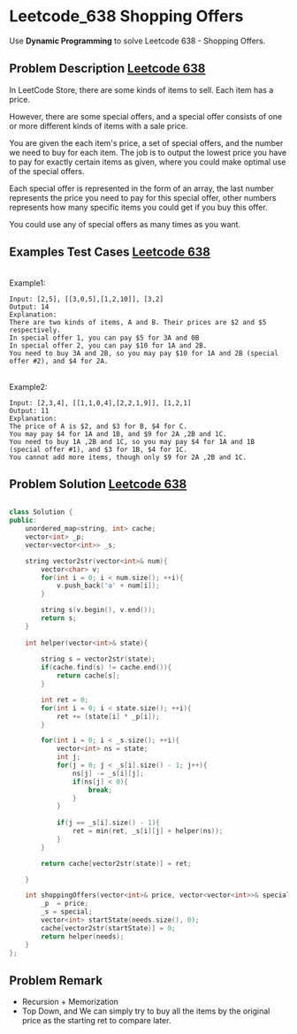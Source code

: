 # Leetcode_638 Shopping Offers


Use **Dynamic Programming** to solve Leetcode 638 - Shopping Offers. 
<!--more-->


## Problem Description [Leetcode 638](https://leetcode.com/problems/shopping-offers/)

<p>

In LeetCode Store, there are some kinds of items to sell. Each item has a price.

However, there are some special offers, and a special offer consists of one or more different kinds of items with a sale price.

You are given the each item's price, a set of special offers, and the number we need to buy for each item. The job is to output the lowest price you have to pay for exactly certain items as given, where you could make optimal use of the special offers.

Each special offer is represented in the form of an array, the last number represents the price you need to pay for this special offer, other numbers represents how many specific items you could get if you buy this offer.

You could use any of special offers as many times as you want.


</p>



## Examples Test Cases [Leetcode 638](https://leetcode.com/problems/shopping-offers/)


<br>
Example1:
<br>

```
Input: [2,5], [[3,0,5],[1,2,10]], [3,2]
Output: 14
Explanation: 
There are two kinds of items, A and B. Their prices are $2 and $5 respectively. 
In special offer 1, you can pay $5 for 3A and 0B
In special offer 2, you can pay $10 for 1A and 2B. 
You need to buy 3A and 2B, so you may pay $10 for 1A and 2B (special offer #2), and $4 for 2A.
```


<br>
Example2:
<br>


```
Input: [2,3,4], [[1,1,0,4],[2,2,1,9]], [1,2,1]
Output: 11
Explanation: 
The price of A is $2, and $3 for B, $4 for C. 
You may pay $4 for 1A and 1B, and $9 for 2A ,2B and 1C. 
You need to buy 1A ,2B and 1C, so you may pay $4 for 1A and 1B (special offer #1), and $3 for 1B, $4 for 1C. 
You cannot add more items, though only $9 for 2A ,2B and 1C.
```


## Problem Solution [Leetcode 638](https://leetcode.com/problems/shopping-offers/)

```cpp

class Solution {
public:
    unordered_map<string, int> cache;
    vector<int> _p;
    vector<vector<int>> _s;

    string vector2str(vector<int>& num){
        vector<char> v;
        for(int i = 0; i < num.size(); ++i){
            v.push_back('a' + num[i]);
        }

        string s(v.begin(), v.end());
        return s;
    }
    
    int helper(vector<int>& state){
        
        string s = vector2str(state);
        if(cache.find(s) != cache.end()){
            return cache[s];
        }

        int ret = 0;
        for(int i = 0; i < state.size(); ++i){
            ret += (state[i] * _p[i]);
        }

        for(int i = 0; i < _s.size(); ++i){
            vector<int> ns = state;
            int j;
            for(j = 0; j < _s[i].size() - 1; j++){
                ns[j] -= _s[i][j];
                if(ns[j] < 0){
                    break;
                }
            }
            
            if(j == _s[i].size() - 1){
                ret = min(ret, _s[i][j] + helper(ns));
            }
        }

        return cache[vector2str(state)] = ret;

    }

    int shoppingOffers(vector<int>& price, vector<vector<int>>& special, vector<int>& needs) {
        _p  = price;
        _s = special;
        vector<int> startState(needs.size(), 0);
        cache[vector2str(startState)] = 0;
        return helper(needs);
    }
};

```


## Problem Remark 
- Recursion + Memorization
- Top Down, and We can simply try to buy all the items by the original price as the starting ret to compare later. 

